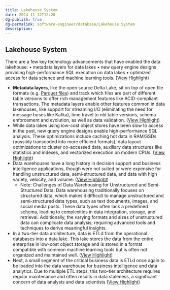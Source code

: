 ```yaml
---
title: Lakehouse System
date: 2024-11-12T12:20
dg-publish: true
dg-permalink: software-engineer/database/Lakehouse System
description:
---
```

## Lakehouse System

There are a few key technology advancements that have enabled the data lakehouse:
  • metadata layers for data lakes
  • new query engine designs providing high-performance SQL execution on data lakes
  • optimized access for data science and machine learning tools. ([View Highlight](https://read.readwise.io/read/01j3ez59bsxq8q40sdwhvyq4qy))
- **Metadata layers**, like the open source Delta Lake, sit on top of open file formats (e.g. [Parquet files](https://databricks.com/glossary/what-is-parquet)) and track which files are part of different table versions to offer rich management features like ACID-compliant transactions. The metadata layers enable other features common in data lakehouses, like support for streaming I/O (eliminating the need for message buses like Kafka), time travel to old table versions, schema enforcement and evolution, as well as data validation. ([View Highlight](https://read.readwise.io/read/01j3ez7xx1xjhafsk9ccraxjf1))
- While data lakes using low-cost object stores have been slow to access in the past, new query engine designs enable high-performance SQL analysis. These optimizations include caching hot data in RAM/SSDs (possibly transcoded into more efficient formats), data layout optimizations to cluster co-accessed data, auxiliary data structures like statistics and indexes, and vectorized execution on modern CPUs. ([View Highlight](https://read.readwise.io/read/01j3ez96vjm28fd0nqv8gf8vxk))
- Data warehouses have a long history in decision support and business intelligence applications, though were not suited or were expensive for handling unstructured data, semi-structured data, and data with high variety, velocity, and volume. ([View Highlight](https://read.readwise.io/read/01j3ey7pjan60eh0r87may86nz))
    - Note: Challenges of Data Warehousing for Unstructured and Semi-Structured Data: Data warehousing traditionally focuses on structured data, which makes it difficult to manage unstructured and semi-structured data types, such as text documents, images, and social media posts. These data types often lack a predefined schema, leading to complexities in data integration, storage, and retrieval. Additionally, the varying formats and sizes of unstructured data can complicate data analysis, requiring advanced tools and techniques to derive meaningful insights.
- In a two-tier data architecture, data is ETLd from the operational databases into a data lake. This lake stores the data from the entire enterprise in low-cost object storage and is stored in a format compatible with common machine learning tools but is often not organized and maintained well. ([View Highlight](https://read.readwise.io/read/01j3ey3sr75ay4vk2mbh9bga6e))
- Next, a small segment of the critical business data is ETLd once again to be loaded into the data warehouse for business intelligence and data analytics. Due to multiple ETL steps, this two-tier architecture requires regular maintenance and often results in data staleness, a significant concern of data analysts and data scientists ([View Highlight](https://read.readwise.io/read/01j3ey4rcqq3y243a2p4xvp92r))